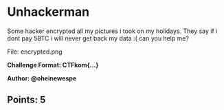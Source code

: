 # Unhackerman
Some hacker encrypted all my pictures i took on my holidays. They say if i dont pay 5BTC i will never get back my data :( can you help me?

File: encrypted.png

__Challenge Format: CTFkom{...}__

__Author: @oheinewespe__

## Points: 5